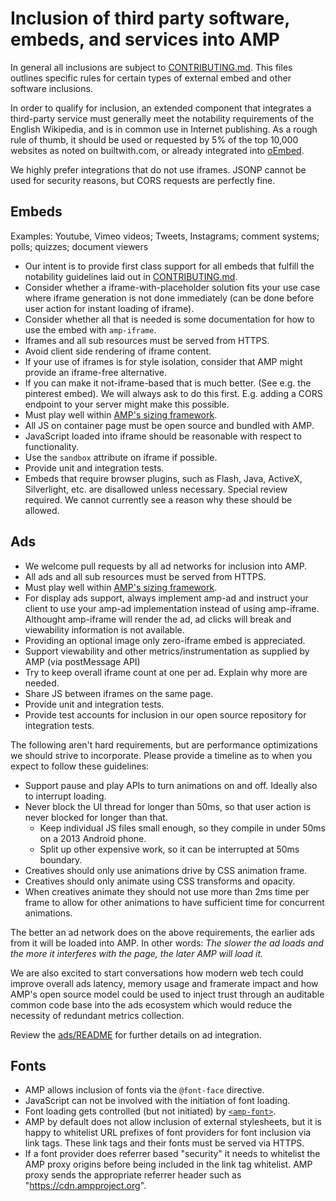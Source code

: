 # Inclusion of third party software, embeds, and services into AMP

In general all inclusions are subject to [CONTRIBUTING.md](../CONTRIBUTING.md).  This files outlines specific rules for certain types of external embed and other software inclusions.

In order to qualify for inclusion, an extended component that integrates a third-party service must generally meet the notability requirements of the English Wikipedia, and is in common use in Internet publishing.  As a rough rule of thumb, it should be used or requested by 5% of the top 10,000 websites as noted on builtwith.com, or already integrated into [oEmbed](http://oembed.com/).

We highly prefer integrations that do not use iframes. JSONP cannot be used for security reasons, but CORS requests are perfectly fine.

## Embeds

Examples: Youtube, Vimeo videos; Tweets, Instagrams; comment systems; polls; quizzes; document viewers

- Our intent is to provide first class support for all embeds that fulfill the notability guidelines laid out in [CONTRIBUTING.md](../CONTRIBUTING.md).
- Consider whether a iframe-with-placeholder solution fits your use case where iframe generation is not done immediately (can be done before user action for instant loading of iframe).
- Consider whether all that is needed is some documentation for how to use the embed with `amp-iframe`.
- Iframes and all sub resources must be served from HTTPS.
- Avoid client side rendering of iframe content.
- If your use of iframes is for style isolation, consider that AMP might provide an iframe-free alternative.
- If you can make it not-iframe-based that is much better. (See e.g. the pinterest embed). We will always ask to do this first. E.g. adding a CORS endpoint to your server might make this possible.
- Must play well within [AMP's sizing framework](https://github.com/ampproject/amphtml/blob/master/spec/amp-html-layout.md).
- All JS on container page must be open source and bundled with AMP.
- JavaScript loaded into iframe should be reasonable with respect to functionality.
- Use the `sandbox` attribute on iframe if possible.
- Provide unit and integration tests.
- Embeds that require browser plugins, such as Flash, Java, ActiveX, Silverlight, etc. are disallowed unless necessary. Special review required. We cannot currently see a reason why these should be allowed.

## Ads

- We welcome pull requests by all ad networks for inclusion into AMP.
- All ads and all sub resources must be served from HTTPS.
- Must play well within [AMP's sizing framework](https://github.com/ampproject/amphtml/blob/master/spec/amp-html-layout.md).
- For display ads support, always implement amp-ad and instruct your client to use your amp-ad implementation instead of using amp-iframe. Althought amp-iframe will render the ad, ad clicks will break and viewability information is not available.
- Providing an optional image only zero-iframe embed is appreciated.
- Support viewability and other metrics/instrumentation as supplied by AMP (via postMessage API)
- Try to keep overall iframe count at one per ad. Explain why more are needed.
- Share JS between iframes on the same page.
- Provide unit and integration tests.
- Provide test accounts for inclusion in our open source repository for integration tests.

The following aren't hard requirements, but are performance optimizations we should strive to incorporate. Please provide a timeline as to when you expect to follow these guidelines:

- Support pause and play APIs to turn animations on and off. Ideally also to interrupt loading.
- Never block the UI thread for longer than 50ms, so that user action is never blocked for longer than that.
  - Keep individual JS files small enough, so they compile in under 50ms on a 2013 Android phone.
  - Split up other expensive work, so it can be interrupted at 50ms boundary.
- Creatives should only use animations drive by CSS animation frame.
- Creatives should only animate using CSS transforms and opacity.
- When creatives animate they should not use more than 2ms time per frame to allow for other animations to have sufficient time for concurrent animations.

The better an ad network does on the above requirements, the earlier ads from it will be loaded into AMP. In other words: *The slower the ad loads and the more it interferes with the page, the later AMP will load it.*

We are also excited to start conversations how modern web tech could improve overall ads latency, memory usage and framerate impact and how AMP's open source model could be used to inject trust through an auditable common code base into the ads ecosystem which would reduce the necessity of redundant metrics collection.

Review the [ads/README](../ads/README.md) for further details on ad integration.

## Fonts

- AMP allows inclusion of fonts via the `@font-face` directive.
- JavaScript can not be involved with the initiation of font loading.
- Font loading gets controlled (but not initiated) by [`<amp-font>`](https://github.com/ampproject/amphtml/issues/648).
- AMP by default does not allow inclusion of external stylesheets, but it is happy to whitelist URL prefixes of font providers for font inclusion via link tags. These link tags and their fonts must be served via HTTPS.
- If a font provider does referrer based "security" it needs to whitelist the AMP proxy origins before being included in the link tag whitelist. AMP proxy sends the appropriate referrer header such as "https://cdn.ampproject.org".

